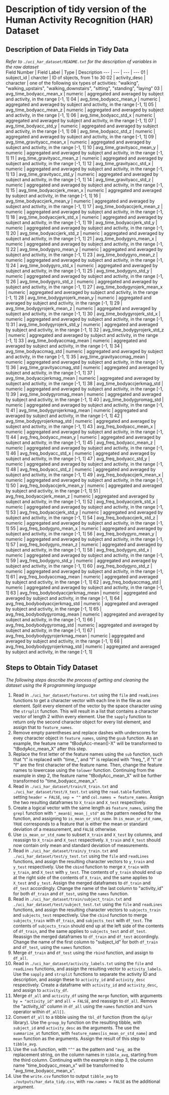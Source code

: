 # Description of tidy version of the Human Activity Recognition (HAR) Dataset

## Description of Data Fields in Tidy Data
_Refer to `./uci_har_dataset/README.txt` for the description of variables in the raw dataset_<br>
Field Number | Field Label | Type | Description
--- | --- | --- | ---
01 | subject_id | charcter | ID of sbjects, from 1 to 30
02 | activity_desc | character | one of the following six types of activities: "walking", "walking_upstairs", "walking_downstairs", "sitting", "standing", "laying"
03 | avg_time_bodyacc_mean_x | numeric | aggregated and averaged by subject and activity, in the range [-1, 1]
04 | avg_time_bodyacc_mean_y | numeric | aggregated and averaged by subject and activity, in the range [-1, 1]
05 | avg_time_bodyacc_mean_z | numeric | aggregated and averaged by subject and activity, in the range [-1, 1]
06 | avg_time_bodyacc_std_x | numeric | aggregated and averaged by subject and activity, in the range [-1, 1]
07 | avg_time_bodyacc_std_y | numeric | aggregated and averaged by subject and activity, in the range [-1, 1]
08 | avg_time_bodyacc_std_z | numeric | aggregated and averaged by subject and activity, in the range [-1, 1]
09 | avg_time_gravityacc_mean_x | numeric | aggregated and averaged by subject and activity, in the range [-1, 1]
10 | avg_time_gravityacc_mean_y | numeric | aggregated and averaged by subject and activity, in the range [-1, 1]
11 | avg_time_gravityacc_mean_z | numeric | aggregated and averaged by subject and activity, in the range [-1, 1]
12 | avg_time_gravityacc_std_x | numeric | aggregated and averaged by subject and activity, in the range [-1, 1]
13 | avg_time_gravityacc_std_y | numeric | aggregated and averaged by subject and activity, in the range [-1, 1]
14 | avg_time_gravityacc_std_z | numeric | aggregated and averaged by subject and activity, in the range [-1, 1]
15 | avg_time_bodyaccjerk_mean_x | numeric | aggregated and averaged by subject and activity, in the range [-1, 1]
16 | avg_time_bodyaccjerk_mean_y | numeric | aggregated and averaged by subject and activity, in the range [-1, 1]
17 | avg_time_bodyaccjerk_mean_z | numeric | aggregated and averaged by subject and activity, in the range [-1, 1]
18 | avg_time_bodyaccjerk_std_x | numeric | aggregated and averaged by subject and activity, in the range [-1, 1]
19 | avg_time_bodyaccjerk_std_y | numeric | aggregated and averaged by subject and activity, in the range [-1, 1]
20 | avg_time_bodyaccjerk_std_z | numeric | aggregated and averaged by subject and activity, in the range [-1, 1]
21 | avg_time_bodygyro_mean_x | numeric | aggregated and averaged by subject and activity, in the range [-1, 1]
22 | avg_time_bodygyro_mean_y | numeric | aggregated and averaged by subject and activity, in the range [-1, 1]
23 | avg_time_bodygyro_mean_z | numeric | aggregated and averaged by subject and activity, in the range [-1, 1]
24 | avg_time_bodygyro_std_x | numeric | aggregated and averaged by subject and activity, in the range [-1, 1]
25 | avg_time_bodygyro_std_y | numeric | aggregated and averaged by subject and activity, in the range [-1, 1]
26 | avg_time_bodygyro_std_z | numeric | aggregated and averaged by subject and activity, in the range [-1, 1]
27 | avg_time_bodygyrojerk_mean_x | numeric | aggregated and averaged by subject and activity, in the range [-1, 1]
28 | avg_time_bodygyrojerk_mean_y | numeric | aggregated and averaged by subject and activity, in the range [-1, 1]
29 | avg_time_bodygyrojerk_mean_z | numeric | aggregated and averaged by subject and activity, in the range [-1, 1]
30 | avg_time_bodygyrojerk_std_x | numeric | aggregated and averaged by subject and activity, in the range [-1, 1]
31 | avg_time_bodygyrojerk_std_y | numeric | aggregated and averaged by subject and activity, in the range [-1, 1]
32 | avg_time_bodygyrojerk_std_z | numeric | aggregated and averaged by subject and activity, in the range [-1, 1]
33 | avg_time_bodyaccmag_mean | numeric | aggregated and averaged by subject and activity, in the range [-1, 1]
34 | avg_time_bodyaccmag_std | numeric | aggregated and averaged by subject and activity, in the range [-1, 1]
35 | avg_time_gravityaccmag_mean | numeric | aggregated and averaged by subject and activity, in the range [-1, 1]
36 | avg_time_gravityaccmag_std | numeric | aggregated and averaged by subject and activity, in the range [-1, 1]
37 | avg_time_bodyaccjerkmag_mean | numeric | aggregated and averaged by subject and activity, in the range [-1, 1]
38 | avg_time_bodyaccjerkmag_std | numeric | aggregated and averaged by subject and activity, in the range [-1, 1]
39 | avg_time_bodygyromag_mean | numeric | aggregated and averaged by subject and activity, in the range [-1, 1]
40 | avg_time_bodygyromag_std | numeric | aggregated and averaged by subject and activity, in the range [-1, 1]
41 | avg_time_bodygyrojerkmag_mean | numeric | aggregated and averaged by subject and activity, in the range [-1, 1]
42 | avg_time_bodygyrojerkmag_std | numeric | aggregated and averaged by subject and activity, in the range [-1, 1]
43 | avg_freq_bodyacc_mean_x | numeric | aggregated and averaged by subject and activity, in the range [-1, 1]
44 | avg_freq_bodyacc_mean_y | numeric | aggregated and averaged by subject and activity, in the range [-1, 1]
45 | avg_freq_bodyacc_mean_z | numeric | aggregated and averaged by subject and activity, in the range [-1, 1]
46 | avg_freq_bodyacc_std_x | numeric | aggregated and averaged by subject and activity, in the range [-1, 1]
47 | avg_freq_bodyacc_std_y | numeric | aggregated and averaged by subject and activity, in the range [-1, 1]
48 | avg_freq_bodyacc_std_z | numeric | aggregated and averaged by subject and activity, in the range [-1, 1]
49 | avg_freq_bodyaccjerk_mean_x | numeric | aggregated and averaged by subject and activity, in the range [-1, 1]
50 | avg_freq_bodyaccjerk_mean_y | numeric | aggregated and averaged by subject and activity, in the range [-1, 1]
51 | avg_freq_bodyaccjerk_mean_z | numeric | aggregated and averaged by subject and activity, in the range [-1, 1]
52 | avg_freq_bodyaccjerk_std_x | numeric | aggregated and averaged by subject and activity, in the range [-1, 1]
53 | avg_freq_bodyaccjerk_std_y | numeric | aggregated and averaged by subject and activity, in the range [-1, 1]
54 | avg_freq_bodyaccjerk_std_z | numeric | aggregated and averaged by subject and activity, in the range [-1, 1]
55 | avg_freq_bodygyro_mean_x | numeric | aggregated and averaged by subject and activity, in the range [-1, 1]
56 | avg_freq_bodygyro_mean_y | numeric | aggregated and averaged by subject and activity, in the range [-1, 1]
57 | avg_freq_bodygyro_mean_z | numeric | aggregated and averaged by subject and activity, in the range [-1, 1]
58 | avg_freq_bodygyro_std_x | numeric | aggregated and averaged by subject and activity, in the range [-1, 1]
59 | avg_freq_bodygyro_std_y | numeric | aggregated and averaged by subject and activity, in the range [-1, 1]
60 | avg_freq_bodygyro_std_z | numeric | aggregated and averaged by subject and activity, in the range [-1, 1]
61 | avg_freq_bodyaccmag_mean | numeric | aggregated and averaged by subject and activity, in the range [-1, 1]
62 | avg_freq_bodyaccmag_std | numeric | aggregated and averaged by subject and activity, in the range [-1, 1]
63 | avg_freq_bodybodyaccjerkmag_mean | numeric | aggregated and averaged by subject and activity, in the range [-1, 1]
64 | avg_freq_bodybodyaccjerkmag_std | numeric | aggregated and averaged by subject and activity, in the range [-1, 1]
65 | avg_freq_bodybodygyromag_mean | numeric | aggregated and averaged by subject and activity, in the range [-1, 1]
66 | avg_freq_bodybodygyromag_std | numeric | aggregated and averaged by subject and activity, in the range [-1, 1]
67 | avg_freq_bodybodygyrojerkmag_mean | numeric | aggregated and averaged by subject and activity, in the range [-1, 1]
68 | avg_freq_bodybodygyrojerkmag_std | numeric | aggregated and averaged by subject and activity, in the range [-1, 1]

## Steps to Obtain Tidy Dataset
_The following steps describe the process of getting and cleaning the dataset using the R programming language_
1. Read in `./uci_har_dataset/features.txt` using the `file` and `readLines` functions to get a character vector with each line in the file as one element. Split every element of the vector by the space character using the `strsplit` function. This will result in a list that contains a character vector of length 2 within every element. Use the `sapply` function to return only the second character object for every list element, and assign that to `feature_names`.
2. Remove empty parentheses and replace dashes with underscores for evey character object in `feature_names`, using the `gsub` function. As an example, the feature name "tBodyAcc-mean()-X" will be transformed to "tBodyAcc_mean_X" after this step.
3. Replace the first letter of the feature names using the `sub` function, such that "t" is replaced with "time_", and "f" is replaced with "freq_", if "t" or "f" are the first character of the feature name. Then, change the feature names to lowercase using the `tolower` function. Continuing from the example in step 2, the feature name "tBodyAcc_mean_X" will be further transformed to "time_bodyacc_mean_x".
4. Read in `./uci_har_dataset/train/X_train.txt` and `./uci_har_dataset/test/X_test.txt` using the `read.table` function, setting `header = FALSE`, `sep = ""` and `col.names = feature_names`. Assign the two resulting dataframes to `X_train` and `X_test` respectively.
5. Create a logical vector with the same length as `feature_names`, using the `grepl` function with `"_mean$|_mean_|_std"` as the pattern needed for the function, and assigning to `is_mean_or_std_name`. In `is_mean_or_std_name`, `TRUE` corresponds to a feature that is either the mean or standard deviation of a measurement, and `FALSE` otherwise.
6. Use `is_mean_or_std_name` to subset `X_train` and `X_test` by columns, and reassign to `X_train` and `X_test` respectively. `X_train` and `X_test` should now contain only mean and standard deviation of measurements.
7. Read in `./uci_har_dataset/train/y_train.txt` and `./uci_har_dataset/test/y_test.txt` using the `file` and `readLines` functions, and assign the resulting character vectors to `y_train` and `y_test` respectively. Use the `cbind` function to merge `X_train` with `y_train`, and `X_test` with `y_test`. The contents of `y_train` should end up at the right side of the contents of `X_train`, and the same applies to `X_test` and `y_test`. Assign the merged dataframes to `df_train` and `df_test` accordingly. Change the name of the last column to "activity_id" for both `df_train` and `df_test`, using the `names` function.
8. Read in `./uci_har_dataset/train/subject_train.txt` and `./uci_har_dataset/test/subject_test.txt` using the `file` and `readLines` functions, and assign the resulting character vectors to `subjects_train` and `subjects_test` respectively. Use the `cbind` function to merge `subjects_train` with `df_train`, and `subjects_test` with `df_test`. The contents of `subjects_train` should end up at the left side of the contents of `df_train`, and the same applies to `subjects_test` and `df_test`. Reassign the merged dataframes to `df_train` and `df_test` accordingly. Change the name of the first column to "subject_id" for both `df_train` and `df_test`, using the `names` function.
9. Merge `df_train` and `df_test` using the `rbind` function, and assign to `df_all`.
10. Read in `./uci_har_dataset/activity_labels.txt` using the `file` and `readLines` functions, and assign the resulting vector to `activity_labels`. Use the `sapply` and `strsplit` functions to separate the activity ID and description, and assign these to `activity_id` and `activity_desc` respectively. Create a dataframe with `activity_id` and `activity_desc`, and assign to `activity_df`.
11. Merge `df_all` and `activity_df` using the `merge` function, with arguments `by = "activity_id"` and `all = FALSE`, and reassign to `df_all`. Remove the "activity_id" column in `df_all` using the `names` function and `%in%` operator within `df_all[]`.
12. Convert `df_all` to a tibble using the `tbl_df` function (from the `dplyr` library). Use the `group_by` function on the resulting tibble, with `subject_id` and `activity_desc` as the arguments. The use the `summarize_at` function, with `feature_names[is_mean_or_std_name]` and `mean` function as the arguments. Assign the result of this step to `tibble_avg`.
13. Use the `sub` function, with `"^"` as the pattern and `"avg_` as the replacement string, on the column names in `tibble_avg`, starting from the third column. Continuing with the example in step 3, the column name "time_bodyacc_mean_x" will be transformed to "avg_time_bodyacc_mean_x".
14. Use the `write.csv` function to output `tibble_avg` to `./outputs/har_data_tidy.csv`, with `row.names = FALSE` as the additional argument.